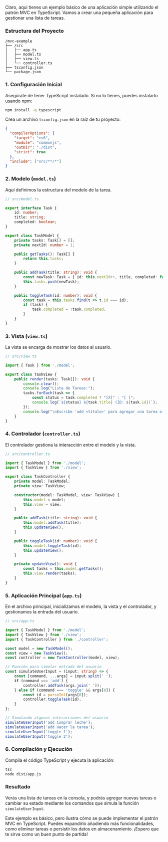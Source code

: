 Claro, aquí tienes un ejemplo básico de una aplicación simple utilizando el patrón MVC en TypeScript. Vamos a crear una pequeña aplicación para gestionar una lista de tareas.

### Estructura del Proyecto

```
/mvc-example
├── /src
│   ├── app.ts
│   ├── model.ts
│   ├── view.ts
│   └── controller.ts
├── tsconfig.json
└── package.json
```

### 1. Configuración Inicial

Asegúrate de tener TypeScript instalado. Si no lo tienes, puedes instalarlo usando npm:

```bash
npm install -g typescript
```

Crea un archivo `tsconfig.json` en la raíz de tu proyecto:

```json
{
  "compilerOptions": {
    "target": "es6",
    "module": "commonjs",
    "outDir": "./dist",
    "strict": true
  },
  "include": ["src/**/*"]
}
```

### 2. Modelo (`model.ts`)

Aquí definimos la estructura del modelo de la tarea.

```typescript
// src/model.ts

export interface Task {
    id: number;
    title: string;
    completed: boolean;
}

export class TaskModel {
    private tasks: Task[] = [];
    private nextId: number = 1;

    public getTasks(): Task[] {
        return this.tasks;
    }

    public addTask(title: string): void {
        const newTask: Task = { id: this.nextId++, title, completed: false };
        this.tasks.push(newTask);
    }

    public toggleTask(id: number): void {
        const task = this.tasks.find(t => t.id === id);
        if (task) {
            task.completed = !task.completed;
        }
    }
}
```

### 3. Vista (`view.ts`)

La vista se encarga de mostrar los datos al usuario.

```typescript
// src/view.ts

import { Task } from './model';

export class TaskView {
    public render(tasks: Task[]): void {
        console.clear();
        console.log("Lista de Tareas:");
        tasks.forEach(task => {
            const status = task.completed ? "[X]" : "[ ]";
            console.log(`${status} ${task.title} (ID: ${task.id})`);
        });
        console.log("\nEscribe 'add <título>' para agregar una tarea o 'toggle <id>' para cambiar su estado.");
    }
}
```

### 4. Controlador (`controller.ts`)

El controlador gestiona la interacción entre el modelo y la vista.

```typescript
// src/controller.ts

import { TaskModel } from './model';
import { TaskView } from './view';

export class TaskController {
    private model: TaskModel;
    private view: TaskView;

    constructor(model: TaskModel, view: TaskView) {
        this.model = model;
        this.view = view;
    }

    public addTask(title: string): void {
        this.model.addTask(title);
        this.updateView();
    }

    public toggleTask(id: number): void {
        this.model.toggleTask(id);
        this.updateView();
    }

    private updateView(): void {
        const tasks = this.model.getTasks();
        this.view.render(tasks);
    }
}
```

### 5. Aplicación Principal (`app.ts`)

En el archivo principal, inicializamos el modelo, la vista y el controlador, y gestionamos la entrada del usuario.

```typescript
// src/app.ts

import { TaskModel } from './model';
import { TaskView } from './view';
import { TaskController } from './controller';

const model = new TaskModel();
const view = new TaskView();
const controller = new TaskController(model, view);

// Función para simular entrada del usuario
const simulateUserInput = (input: string) => {
    const [command, ...args] = input.split(' ');
    if (command === 'add') {
        controller.addTask(args.join(' '));
    } else if (command === 'toggle' && args[0]) {
        const id = parseInt(args[0]);
        controller.toggleTask(id);
    }
};

// Simulando algunas interacciones del usuario
simulateUserInput('add Comprar leche');
simulateUserInput('add Hacer la tarea');
simulateUserInput('toggle 1');
simulateUserInput('toggle 2');
```

### 6. Compilación y Ejecución

Compila el código TypeScript y ejecuta la aplicación:

```bash
tsc
node dist/app.js
```

### Resultado

Verás una lista de tareas en la consola, y podrás agregar nuevas tareas o cambiar su estado mediante los comandos que simula la función `simulateUserInput`.

Este ejemplo es básico, pero ilustra cómo se puede implementar el patrón MVC en TypeScript. Puedes expandirlo añadiendo más funcionalidades, como eliminar tareas o persistir los datos en almacenamiento. ¡Espero que te sirva como un buen punto de partida!

